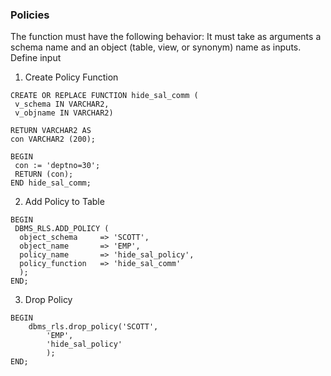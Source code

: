
### Policies

The function must have the following behavior:
It must take as arguments a schema name and an object (table, view, or synonym) name as inputs. Define input


1. Create Policy Function
```
CREATE OR REPLACE FUNCTION hide_sal_comm (
 v_schema IN VARCHAR2, 
 v_objname IN VARCHAR2)

RETURN VARCHAR2 AS
con VARCHAR2 (200);

BEGIN
 con := 'deptno=30';
 RETURN (con);
END hide_sal_comm;
```

2. Add Policy to Table

```
BEGIN
 DBMS_RLS.ADD_POLICY (
  object_schema     => 'SCOTT', 
  object_name       => 'EMP',
  policy_name       => 'hide_sal_policy', 
  policy_function   => 'hide_sal_comm' 
  );
END; 
```

3. Drop Policy

```
BEGIN 
    dbms_rls.drop_policy('SCOTT', 
        'EMP', 
        'hide_sal_policy' 
        );
END; 
```
